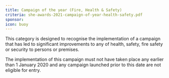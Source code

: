 ```yaml
---
title: Campaign of the year (Fire, Health & Safety)
criteria: she-awards-2021-campaign-of-year-health-safety.pdf
sponsor: 
icon: buoy
---
```

This category is designed to recognise the implementation of a campaign that has led to significant improvements to any of health, safety, fire safety or security to persons or premises. 

The implementation of this campaign must not have taken place any earlier than 1 January 2020 and any campaign launched prior to this date are not eligible for entry.

